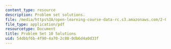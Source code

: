 ```yaml
---
content_type: resource
description: Problem set solutions.
file: /media/https%3A/open-learning-course-data-rc.s3.amazonaws.com/2-004-dynamics-and-control-ii-spring-2008/54dbbf6b4f904a702c880db6d4a0d33f_ps10soln.pdf
file_type: application/pdf
resourcetype: Document
title: Problem Set 10 Solutions
uid: 54dbbf6b-4f90-4a70-2c88-0db6d4a0d33f
---
```

